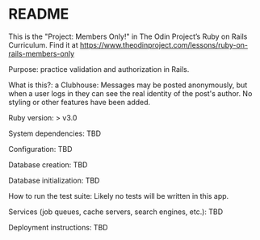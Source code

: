 # README

This is the "Project: Members Only!" in The Odin Project’s Ruby on Rails Curriculum. Find it at https://www.theodinproject.com/lessons/ruby-on-rails-members-only

Purpose:  practice validation and authorization in Rails. 

What is this?: a Clubhouse: Messages may be posted anonymously, but when a user logs in they can see the real identity of the post's author. No styling or other features have been added.

Ruby version: > v3.0

System dependencies: TBD

Configuration: TBD

Database creation: TBD

Database initialization: TBD

How to run the test suite: Likely no tests will be written in this app.

Services (job queues, cache servers, search engines, etc.): TBD

Deployment instructions: TBD
